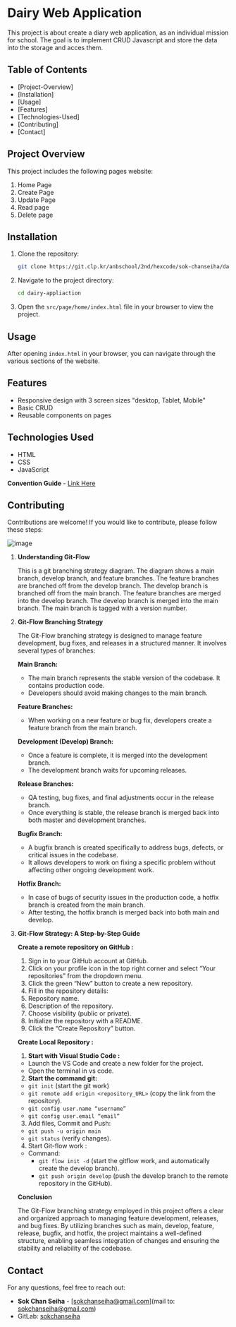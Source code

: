 # Dairy Web Application

This project is about create a diary web application, as an individual mission for school. The goal is to implement CRUD Javascript and store the data into the storage and acces them.

## Table of Contents

- [Project-Overview]
- [Installation]
- [Usage]
- [Features]
- [Technologies-Used]
- [Contributing]
- [Contact]

## Project Overview

This project includes the following pages website:

1. Home Page
2. Create Page
3. Update Page
4. Read page
5. Delete page

## Installation

1. Clone the repository:
    ```bash
    git clone https://git.clp.kr/anbschool/2nd/hexcode/sok-chanseiha/dairy-application
    ```

2. Navigate to the project directory:
    ```bash
    cd dairy-appliaction
    ```

3. Open the `src/page/home/index.html` file in your browser to view the project.

## Usage

After opening `index.html` in your browser, you can navigate through the various sections of the website.

## Features

- Responsive design with 3 screen sizes "desktop, Tablet, Mobile"
- Basic CRUD
- Reusable components on pages

## Technologies Used

- HTML
- CSS
- JavaScript

 **Convention Guide** - [Link Here](https://innovative-bubble-521.notion.site/Convention-Guide-745c72b7f324404fb1af66504ae06f95?pvs=4)

## Contributing

Contributions are welcome! If you would like to contribute, please follow these steps:

![image](https://shorturl.at/XgqJF)

1. **Understanding Git-Flow**

    This is a git branching strategy diagram. The diagram shows a main branch, develop branch, and feature branches. The feature branches are branched off from the develop branch. The develop branch is branched off from the main branch. The feature branches are merged into the develop branch. The develop branch is merged into the main branch. The main branch is tagged with a version number.

2. **Git-Flow Branching Strategy**

    The Git-Flow branching strategy is designed to manage feature development, bug fixes, and releases in a structured manner. It involves several types of branches: 

    **Main Branch:** 

    - The main branch represents the stable version of the codebase. It contains production code. 
    - Developers should avoid making changes to the main branch. 


    **Feature Branches:**

    - When working on a new feature or bug fix, developers create a feature branch from the main branch. 

    **Development (Develop) Branch:**  

    - Once a feature is complete, it is merged into the development branch. 
    - The development branch waits for upcoming releases.
 

    **Release Branches:** 

    - QA testing, bug fixes, and final adjustments occur in the release branch. 
    - Once everything is stable, the release branch is merged back into both master and development branches. 


    **Bugfix Branch:**

    - A bugfix branch is created specifically to address bugs, defects, or critical issues in the codebase. 
    - It allows developers to work on fixing a specific problem without affecting other ongoing development work.
 

    **Hotfix Branch:**  

    - In case of bugs of security issues in the production code, a hotfix branch is created from the main branch. 
    - After testing, the hotfix branch is merged back into both main and develop.

4. **Git-Flow Strategy: A Step-by-Step Guide**

    **Create a remote repository on GitHub :**

    1. Sign in to your GitHub account at GitHub. 
    1. Click on your profile icon in the top right corner and select “Your repositories” from the dropdown menu. 
    1. Click the green “New” button to create a new repository. 
    1. Fill in the repository details: 
    1. Repository name. 
    1. Description of the repository. 
    1. Choose visibility (public or private). 
    1. Initialize the repository with a README. 
    1. Click the “Create Repository” button. 

    **Create Local Repository :**

    1. **Start with Visual Studio Code :**
    
    - Launch the VS Code and create a new folder for the project.
    - Open the terminal in vs code.

    2. **Start the command git:**
    
    + `git init` (start the git work)
    + `git remote add origin <repository_URL>` (copy the link from the repository).
    + `git config user.name “username”`
    + `git config user.email “email”`
    3. Add files, Commit and Push:
    + `git push -u origin main`
    + `git status` (verify changes).
    4. Start Git-flow work : 
    - Command:
        + `git flow init -d` (start the gitflow work, and automatically create the develop branch).
        + `git push origin develop` (push the develop branch to the remote repository in the GitHub).



    **Conclusion**


    The Git-Flow branching strategy employed in this project offers a clear and organized approach to managing feature development, releases, and bug fixes. By utilizing branches such as main, develop, feature, release, bugfix, and hotfix, the project maintains a well-defined structure, enabling seamless integration of changes and ensuring the stability and reliability of the codebase.	


## Contact

For any questions, feel free to reach out:

- **Sok Chan Seiha** - [sokchanseiha@gmail.com](mail to: sokchanseiha@gmail.com)
- GitLab: [sokchanseiha](https://git.clp.kr/SokChanSeiha)
